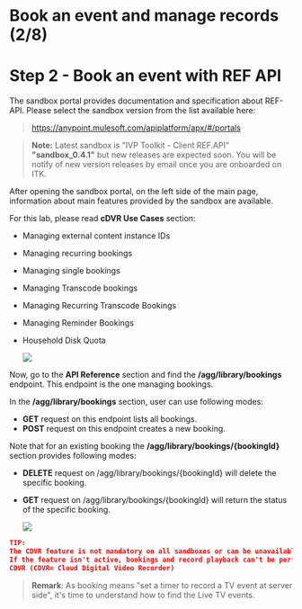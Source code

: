 #  Book an event and manage records (2/8)




# Step 2 - Book an event with REF API

The sandbox portal provides documentation and specification about REF-API.
Please select the sandbox version from the list available here:
> https://anypoint.mulesoft.com/apiplatform/apx/#/portals

> **Note:**
>  Latest sandbox is "IVP Toolkit - Client REF.API"	**"sandbox_0.4.1"** but new releases are expected soon.
You will be notify of new version releases by email once you are onboarded on ITK.


After opening the sandbox portal, on the left side of the main page, information about main features provided by the sandbox are available.

For this lab, please read **cDVR Use Cases** section:
- Managing external content instance IDs
- Managing recurring bookings
- Managing single bookings
- Managing Transcode bookings
- Managing Recurring Transcode Bookings
- Managing Reminder Bookings
- Household Disk Quota

  ![](/posts/files/itk-book-event-103/assets/images/Start-REF-API-103-01_refapi.jpg)<br/>



Now, go to the **API Reference** section and find the **/agg/library/bookings** endpoint.
This endpoint is the one managing bookings.

In the  **/agg/library/bookings** section, user can use following modes:

- **GET** request on this endpoint lists all bookings.
- **POST** request on this endpoint creates a new booking.


Note that for an existing booking the  **/agg/library/bookings/{bookingId}** section provides following modes:

- **DELETE** request on /agg/library/bookings/{bookingId} will delete the specific booking.
- **GET** request on /agg/library/bookings/{bookingId} will return the status of the specific booking.


  ![](/posts/files/itk-book-event-103/assets/images/Start-REF-API-103-02_refapi.jpg)<br/>





```json
TIP:
The CDVR feature is not mandatory on all sandboxes or can be unavailable.
If the feature isn't active, bookings and record playback can't be performed.
CDVR (CDVR= Cloud Digital Video Recorder)
```
> 
> **Remark**:
> As booking means "set a timer to record a TV event at server side", it's time to understand how to find the Live TV events.